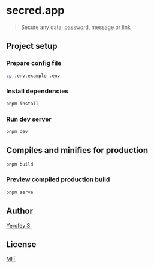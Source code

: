 # secred.app

> Secure any data: password, message or link

## Project setup

### Prepare config file

```bash
cp .env.example .env
```

### Install dependencies

```bash
pnpm install
```

### Run dev server

```bash
pnpm dev
```

## Compiles and minifies for production

```bash
pnpm build
```

### Preview compiled production build

```bash
pnpm serve
```

## Author

[Yerofey S.](https://github.com/yerofey)

## License

[MIT](https://github.com/yerofey/secred.app/blob/master/LICENSE)
